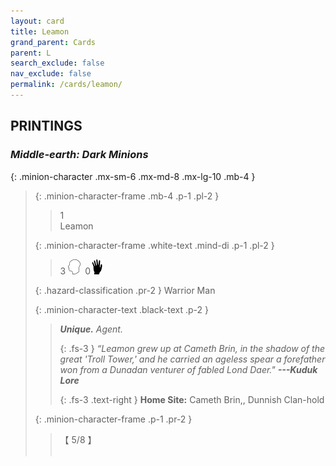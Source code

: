 ```yaml
---
layout: card
title: Leamon
grand_parent: Cards
parent: L
search_exclude: false
nav_exclude: false
permalink: /cards/leamon/
---
```


## PRINTINGS


### _Middle-earth: Dark Minions_

{: .minion-character .mx-sm-6 .mx-md-8 .mx-lg-10 .mb-4 }
> {: .minion-character-frame .mb-4 .p-1 .pl-2 }
> > <div class="hazard-mp">1</div>
> > <div class="card-name">Leamon</div>
>
> {: .minion-character-frame .white-text .mind-di .p-1 .pl-2 }
> > 3 ![](/assets/images/mind.svg)&ensp;0![](/assets/images/di.svg)
>
> {: .hazard-classification .pr-2 }
> Warrior Man
>
> {: .minion-character-text .black-text .p-2 }
> > _**Unique.**_ _Agent._ 
> > 
> > {: .fs-3 } 
> > _“Leamon grew up at Cameth Brin, in the shadow of the great 'Troll Tower,' and he carried an ageless spear a forefather won from a Dunadan venturer of fabled Lond Daer."_ ***---&#65279;Kuduk Lore***  
> > 
> > {: .fs-3 .text-right } 
> > **Home Site:** Cameth Brin,, Dunnish Clan-hold 
>
> {: .minion-character-frame .p-1 .pr-2 }
> > <div class="card-shield">【 5/8 】</div>
> > <div class="card-corruption-white">&nbsp;</div>
